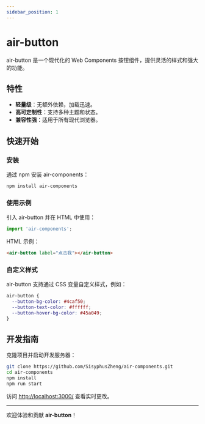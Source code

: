 ```yaml
---
sidebar_position: 1
---
```


# air-button

air-button 是一个现代化的 Web Components 按钮组件，提供灵活的样式和强大的功能。

## 特性

- **轻量级**：无额外依赖，加载迅速。
- **高可定制性**：支持多种主题和状态。
- **兼容性强**：适用于所有现代浏览器。

## 快速开始

### 安装

通过 npm 安装 air-components：

```bash
npm install air-components
```

### 使用示例

引入 air-button 并在 HTML 中使用：

```javascript
import 'air-components';
```

HTML 示例：

```html
<air-button label="点击我"></air-button>
```

### 自定义样式

air-button 支持通过 CSS 变量自定义样式，例如：

```css
air-button {
  --button-bg-color: #4caf50;
  --button-text-color: #ffffff;
  --button-hover-bg-color: #45a049;
}
```

## 开发指南

克隆项目并启动开发服务器：

```bash
git clone https://github.com/SisyphusZheng/air-components.git
cd air-components
npm install
npm run start
```

访问 [http://localhost:3000/](http://localhost:3000/) 查看实时更改。

---

欢迎体验和贡献 **air-button**！
